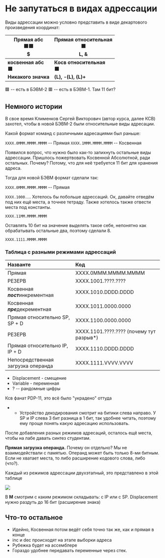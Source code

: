 # Не запутаться в видах адрессации

Виды адрессации можно условно представить в виде декартового произведения координат:

| **Прямая абс<br>🟩🟥<br>$**                | **Прямая относительная<br>🟩<br>L, &**          |
| ------------------------------------------ | ----------------------------------------------- |
| **косвенная абс<br>🟥<br>Никакого значка** | **Косв относительная<br>🟩<br>(L), -(L), (L)+** |

🟩 -- есть в БЭВМ-2
🟥 -- есть в БЭВМ-1. Там 11 бит?

## Немного истории

В свое время Клименков Сергей Викторович (автор курса, далее КСВ) захотел, чтобы в новой БЭВМ-2 были относительные виды адресации.

Какой формат команд с различными адресациями был раньше:

`XXXX.0MMM.MMMM.MMMM` -- Прямая
`XXXX.1MMM.MMMM.MMMM` -- Косвенная

Появился вопрос, что нужно было как-то запихнуть остальные виды адрессации. Пришлось пожертвовать Косвенной Абсолютной, ради остальных. Почему? Потому, что для неё требуется 11 бит для хранения адреса.

Тогда для новой БЭВМ формат сделали так:

`XXXX.0MMM.MMMM.MMMM` -- Прямая

`XXXX.1000.`...
Хотелось бы побольше адрессаций. Ок, давайте отведём под них ещё места, а точнее тетраду. Также хотелось также отвести места под константы. 

`XXXX.11MM.MMMM.MMMM`

Оставлять 10 бит на значение выделять такое себе, непонятно как обрабатывать остальные два, поэтому сделали 8. 

`XXXX.1111.MMMM.MMMM`

### Таблица с разными режимами адрессаций

| Названте                           | Код                                      |
| :--------------------------------- | :--------------------------------------- |
| Прямая                             | XXXX.0MMM.MMMM.MMMM                      |
| РЕЗЕРВ                             | XXXX.1001.????.????                      |
| Косвенная ***пост***инкрементная   | XXXX.1010.DDDD.DDDD                      |
| Косвенная ***пре***декрементная    | XXXX.1011.0000.0000                      |
| Прямая относительно SP, SP + D     | XXXX.1100.0000.0000                      |
| РЕЗЕРВ                             | XXXX.1101.????.???? (почему тут разрыв*) |
| Прямая относительно IP, IP + D     | XXXX.1110.DDDD.DDDD                      |
| Непосредственная загрузка операнда | XXXX.1111.VVVV.VVVV                      |
- Displacement - смещение
- Variable - переменная
- ? -- рандомные цифры

Ксв фанат PDP-11, это всё было "украдено" оттуда

* * Устройство декодирования смотрит на битики слева направо. У SP и IP слева 3 бит разница в 1 бит, так удобнее читать, поэтому ему проще понять какую адресацию использовать.

После добавления разных режимов адресаций, осталось ещё места, чтобы на лабе давать синтез студентам.

**Прямая загрузка операнда.** Почему он отдельно? Мы не взаимодействали с памятью. Операнд может быть только 8-ми битным. Если не хватает места, то либо расширение кодового слова, либо (что?).

Каждый из режимов адрессации двухэтапный, это представлено в этой таблице

![](Pasted%20image%2020250310212238.png)

В **М** смотрим с каким режимом складывать: с IP или с SP. Displacement нужно раздуть до 16 бит (расширение знака)



## Что-то остальное

* Идейно, Косвенная потом ведёт себя точно так же, как и прямая в конце
* inc и dec происходят на этапе выборки адреса
* Рубежка будет на ассемблере
* Гораздо удобнее передавать переменные через стек.